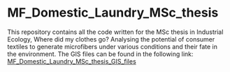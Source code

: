 # MF_Domestic_Laundry_MSc_thesis
This repository contains all the code written for the MSc thesis in Industrial Ecology,  Where did my clothes go? Analysing the potential of consumer textiles to generate microfibers under various conditions and their fate in the environment.
The GIS files can be found in the following link: [MF_Domestic_Laundry_MSc_thesis_GIS_files](https://drive.google.com/drive/folders/1tj4cuHBL5BWNV8u-w-wIPj65UQb3hUa6?usp=share_link)
